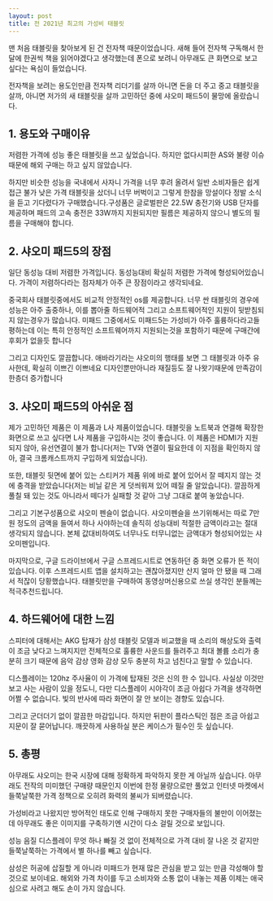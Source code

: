 ```yaml
---
layout: post
title: 전 2021년 최고의 가성비 태블릿
---
```


맨 처음 태블릿을 찾아보게 된 건 전자책 때문이었습니다. 새해 들어 전자책 구독해서 한달에 한권씩 책을 읽어야겠다고 생각했는데 폰으로 보려니 아무래도 큰 화면으로 보고 싶다는 욕심이 들었습니다.

전자책을 보려는 용도인만큼 전자책 리더기를 살까 아니면 돈을 더 주고 중고 태블릿을 살까, 아니면 저가의 새 태블릿을 살까 고민하던 중에 샤오미 패드5이 물망에 올랐습니다.



<h2>1. 용도와 구매이유</h2>
저렴한 가격에 성능 좋은 태블릿을 쓰고 싶었습니다. 하지만 없다시피한 AS와 불량 이슈 때문에 해외 구매는 하고 싶지 않았습니다.

하지만 비슷한 성능을 국내에서 사자니 가격을 너무 후려 올려서 일반 소비자들은 쉽게 접근 불가 낮은 가격 태블릿을 샀더니 너무 버벅이고 그렇게 한참을 망설이다 정발 소식을 듣고 기다렸다가 구매했습니다.구성품은 글로벌판은 22.5W 충전기와 USB 단자를 제공하며 패드의 고속 충전은 33W까지 지원되지만 필름은 제공하지 않으니 별도의 필름을 구매해야 합니다.



<h2>2. 샤오미 패드5의 장점</h2>
일단 동성능 대비 저렴한 가격입니다. 동성능대비 확실히 저렴한 가격에 형성되어있습니다. 가격이 저렴하다라는 점자체가 아주 큰 장점이라고 생각되네요.

중국회사 태블릿중에서도 비교적 안정적인 os를 제공합니다. 너무 싼 태블릿의 경우에 성능은 아주 출중하나, 이를 뽑아줄 하드웨어적 그리고 소프트웨어적인 지원이 뒷받침되지 않는경우가 많습니다. 미패드 그중에서도 미패드5는 가성비가 아주 훌륭하다라고들 평하는데 이는 특히 안정적인 소프트웨어까지 지원되는것을 포함하기 때문에 구매간에 후회가 없을듯 합니다

그리고 디자인도 깔끔합니다. 애바라기라는 샤오미의 행태를 보면 그 태블릿과 아주 유사한데, 확실히 이쁘긴 이쁘네요 디자인뿐만아니라 재질등도 잘 나왓기때문에 만족감이 한층더 증가합니다



<h2>3. 샤오미 패드5의 아쉬운 점</h2>
제가 고민하던 제품은 이 제품과 L사 제품이었습니다. 태블릿을 노트북과 연결해 확장한 화면으로 쓰고 싶다면 L사 제품을 구입하시는 것이 좋습니다. 이 제품은 HDMI가 지원되지 않아, 유선연결이 불가 합니다(저는 TV와 연결이 필요한데 이 지점을 확인하지 않아, 결국 크롬캐스트까지 구입하게 되었습니다).

또한, 태블릿 뒷면에 붙어 있는 스티커가 제품 위에 바로 붙어 있어서 잘 떼지지 않는 것에 충격을 받았습니다(저는 비닐 같은 게 덧씌워져 있어 떼질 줄 알았습니다). 깔끔하게 풀칠 돼 있는 것도 아니라서 떼다가 실패할 것 같아 그냥 그대로 붙여 놓았습니다.

그리고 기본구성품으로 샤오미 펜슬이 없습니다. 샤오미펜슬을 쓰기위해서는 따로 7만원 정도의 금액을 들여서 하나 사야하는데 솔직히 성능대비 적절한 금액이라고는 절대 생각되지 않습니다. 본체 값대비하여도 너무나도 터무니없는 금액대가 형성되어있는 샤오미펜입니다.

마지막으로, 구글 드라이브에서 구글 스프레드시트로 연동하던 중 화면 오류가 뜬 적이 있습니다. 이후 스프레드시트 앱을 설치하고는 괜찮아졌지만 산지 얼마 안 됐을 때 그래서 적잖이 당황했습니다. 태블릿만을 구매하여 동영상머신용으로 쓰실 생각인 분들께는 적극추천드립니다.


<h2>4. 하드웨어에 대한 느낌</h2>
스피터에 대해서는 AKG 탑재가 삼성 태블릿 모델과 비교했을 때 소리의 해상도와 출력이 조금 낮다고 느껴지지만 전체적으로 훌륭한 사운드를 들려주고 최대 볼륨 소리가 충분히 크기 때문에 음악 감상 영화 감상 모두 충분히 차고 넘친다고 말할 수 있습니다.

디스플레이는 120hz 주사율이 이 가격에 탑재된 것은 신의 한 수 입니다. 사실상 이것만 보고 사는 사람이 있을 정도니, 다만 디스플레이 시야각이 조금 아쉽다 가격을 생각하면 어쩔 수 없습니다. 빛의 반사에 따라 화면이 잘 안 보이는 경향도 있습니다.

그리고 군더더기 없이 깔끔한 마감입니다. 하지만 뒤판이 플라스틱인 점은 조금 아쉽고 지문이 잘 묻어납니다. 깨끗하게 사용하실 분은 케이스가 필수인 듯 싶습니다.



<h2>5. 총평</h2>
아무래도 샤오미는 한국 시장에 대해 정확하게 파악하지 못한 게 아닐까 싶습니다. 아무래도 전작의 미미했던 구매량 때문인지 이번에 한정 물량으로만 풀었고 인터넷 마켓에서 들쭉날쭉한 가격 정책으로 오히려 화력의 불씨가 되버렸습니다. 

가성비라고 나왔지만 방어적인 태도로 인해 구매하지 못한 구매자들의 불만이 이어졌는데 아무래도 좋은 이미지를 구축하기엔 시간이 다소 걸릴 것으로 보입니다.

성능 음질 디스플레이 무엇 하나 빠질 것 없이 전체적으로 가격 대비 잘 나온 것 같지만 들쭉날쭉하는 가격에서 별 하나를 빼고 싶습니다.

삼성은 허공에 삽질할 게 아니라 미패드가 현재 많은 관심을 받고 있는 만큼 각성해야 할 것으로 보이네요. 해외와 가격 차이를 두고 소비자와 소통 없이 내놓는 제품 이제는 애국심으로 사려고 해도 손이 가지 않습니다.